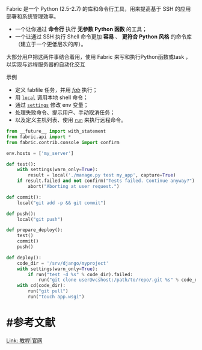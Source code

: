 Fabric 是一个 Python (2.5-2.7) 的库和命令行工具，用来提高基于 SSH 的应用部署和系统管理效率。

- 一个让你通过 **命令行** 执行 **无参数 Python 函数** 的工具；
- 一个让通过 SSH 执行 Shell 命令更加 **容易** 、 **更符合 Python 风格** 的命令库（建立于一个更低层次的库）。



大部分用户把这两件事结合着用，使用 Fabric 来写和执行Python函数或task ，以实现与远程服务器的自动化交互



示例

- 定义 fabfile 任务，并用 [*fab*](https://fabric-chs.readthedocs.io/zh_CN/chs/usage/fab.html) 执行；
- 用 [`local`](https://fabric-chs.readthedocs.io/zh_CN/chs/api/core/operations.html#fabric.operations.local) 调用本地 shell 命令；
- 通过 [`settings`](https://fabric-chs.readthedocs.io/zh_CN/chs/api/core/context_managers.html#fabric.context_managers.settings) 修改 env 变量；
- 处理失败命令、提示用户、手动取消任务；
- 以及定义主机列表、使用 [`run`](https://fabric-chs.readthedocs.io/zh_CN/chs/api/core/operations.html#fabric.operations.run) 来执行远程命令。

```python
from __future__ import with_statement
from fabric.api import *
from fabric.contrib.console import confirm

env.hosts = ['my_server']

def test():
    with settings(warn_only=True):
        result = local('./manage.py test my_app', capture=True)
    if result.failed and not confirm("Tests failed. Continue anyway?"):
        abort("Aborting at user request.")

def commit():
    local("git add -p && git commit")

def push():
    local("git push")

def prepare_deploy():
    test()
    commit()
    push()

def deploy():
    code_dir = '/srv/django/myproject'
    with settings(warn_only=True):
        if run("test -d %s" % code_dir).failed:
            run("git clone user@vcshost:/path/to/repo/.git %s" % code_dir)
    with cd(code_dir):
        run("git pull")
        run("touch app.wsgi")
```







# #参考文献

[Link: 教程|官网](https://fabric-chs.readthedocs.io/zh_CN/chs/tutorial.html)